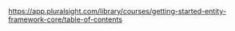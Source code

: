 https://app.pluralsight.com/library/courses/getting-started-entity-framework-core/table-of-contents
